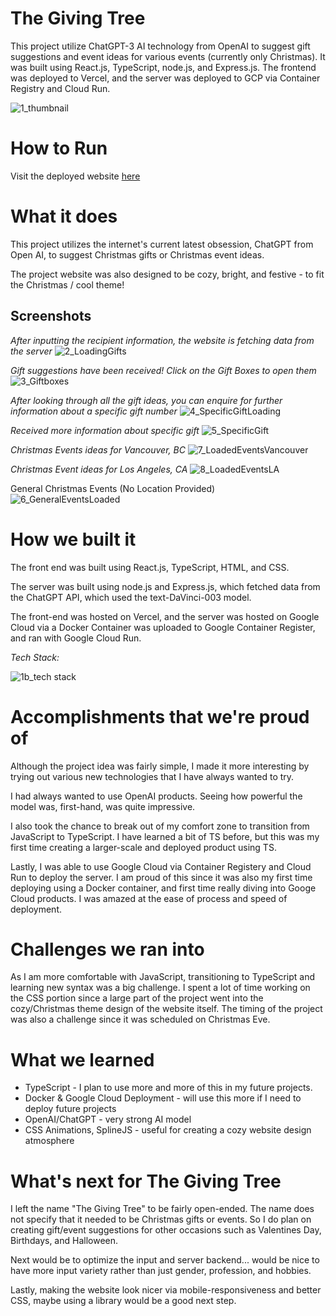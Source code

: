 # The Giving Tree

This project utilize ChatGPT-3 AI technology from OpenAI to suggest gift suggestions and event ideas for various events (currently only Christmas). It was built using React.js, TypeScript, node.js, and Express.js. The frontend was deployed to Vercel, and the server was deployed to GCP via Container Registry and Cloud Run.

![1_thumbnail](./screenshots/1_thumbnail.png)

# How to Run

Visit the deployed website [here](https://thegivingtree.vercel.app/)

# What it does

This project utilizes the internet's current latest obsession, ChatGPT from Open AI, to suggest Christmas gifts or Christmas event ideas. 

The project website was also designed to be cozy, bright, and festive - to fit the Christmas / cool theme!

## Screenshots

*After inputting the recipient information, the website is fetching data from the server*
![2_LoadingGifts](./screenshots/2_LoadingGifts.png)

*Gift suggestions have been received! Click on the Gift Boxes to open them*
![3_Giftboxes](./screenshots/3_Giftboxes.png)

*After looking through all the gift ideas, you can enquire for further information about a specific gift number*
![4_SpecificGiftLoading](./screenshots/4_SpecificGiftLoading.png)

*Received more information about specific gift*
![5_SpecificGift](./screenshots/5_SpecificGift.png)

*Christmas Events ideas for Vancouver, BC*
![7_LoadedEventsVancouver](./screenshots/7_LoadedEventsVancouver.png)

*Christmas Event ideas for Los Angeles, CA*
![8_LoadedEventsLA](./screenshots/8_LoadedEventsLA.png)

General Christmas Events (No Location Provided)
![6_GeneralEventsLoaded](./screenshots/6_GeneralEventsLoaded.png)

# How we built it

The front end was built using React.js, TypeScript, HTML, and CSS. 

The server was built using node.js and Express.js, which fetched data from the ChatGPT API, which used the text-DaVinci-003 model. 

The front-end was hosted on Vercel, and the server was hosted on Google Cloud via a Docker Container was uploaded to Google Container Register, and ran with Google Cloud Run.

*Tech Stack:*

![1b_tech stack](./screenshots/1b_tech%20stack.png)

# Accomplishments that we're proud of

Although the project idea was fairly simple, I made it more interesting by trying out various new technologies that I have always wanted to try.

I had always wanted to use OpenAI products. Seeing how powerful the model was, first-hand, was quite impressive.

I also took the chance to break out of my comfort zone to transition from JavaScript to TypeScript. I have learned a bit of TS before, but this was my first time creating a larger-scale and deployed product using TS. 

Lastly, I was able to use Google Cloud via  Container Registery and Cloud Run to deploy the server. I am proud of this since it was also my first time deploying using a Docker container, and first time really diving into Googe Cloud products. I was amazed at the ease of process and speed of deployment.

# Challenges we ran into

As I am more comfortable with JavaScript, transitioning to TypeScript and learning new syntax was a big challenge. I spent a lot of time working on the CSS portion since a large part of the project went into the cozy/Christmas theme design of the website itself. The timing of the project was also a challenge since it was scheduled on Christmas Eve.

# What we learned

- TypeScript - I plan to use more and more of this in my future projects.
- Docker & Google Cloud Deployment - will use this more if I need to deploy future projects
- OpenAI/ChatGPT - very strong AI model
- CSS Animations, SplineJS - useful for creating a cozy website design atmosphere

# What's next for The Giving Tree

I left the name "The Giving Tree" to be fairly open-ended. The name does not specify that it needed to be Christmas gifts or events. So I do plan on creating gift/event suggestions for other occasions such as Valentines Day, Birthdays, and Halloween. 

Next would be to optimize the input and server backend... would be nice to have more input variety rather than just gender, profession, and hobbies.

Lastly, making the website look nicer via mobile-responsiveness and better CSS, maybe using a library would be a good next step.
